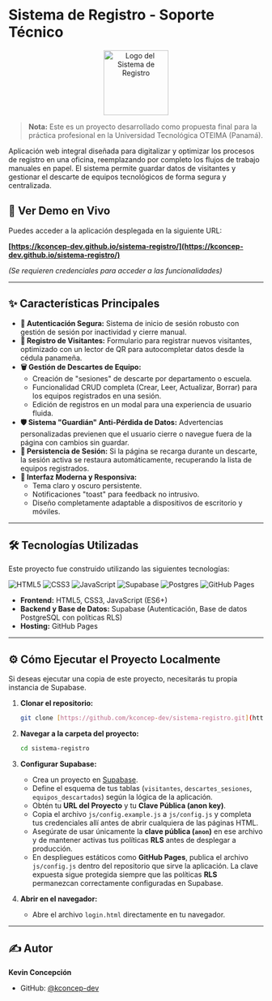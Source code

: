 # Sistema de Registro - Soporte Técnico

<p align="center">
  <img src="https://kconcep-dev.github.io/sistema-registro/assets/icons/icon-192.png" alt="Logo del Sistema de Registro" width="128">
</p>

> **Nota:** Este es un proyecto desarrollado como propuesta final para la práctica profesional en la Universidad Tecnológica OTEIMA (Panamá).

Aplicación web integral diseñada para digitalizar y optimizar los procesos de registro en una oficina, reemplazando por completo los flujos de trabajo manuales en papel. El sistema permite guardar datos de visitantes y gestionar el descarte de equipos tecnológicos de forma segura y centralizada.

## 🚀 Ver Demo en Vivo

Puedes acceder a la aplicación desplegada en la siguiente URL:

**[https://kconcep-dev.github.io/sistema-registro/](https://kconcep-dev.github.io/sistema-registro/)**

*(Se requieren credenciales para acceder a las funcionalidades)*

---

## ✨ Características Principales

* **🔐 Autenticación Segura:** Sistema de inicio de sesión robusto con gestión de sesión por inactividad y cierre manual.
* **👤 Registro de Visitantes:** Formulario para registrar nuevos visitantes, optimizado con un lector de QR para autocompletar datos desde la cédula panameña.
* **🗑️ Gestión de Descartes de Equipo:**
    * Creación de "sesiones" de descarte por departamento o escuela.
    * Funcionalidad CRUD completa (Crear, Leer, Actualizar, Borrar) para los equipos registrados en una sesión.
    * Edición de registros en un modal para una experiencia de usuario fluida.
* **🛡️ Sistema "Guardián" Anti-Pérdida de Datos:** Advertencias personalizadas previenen que el usuario cierre o navegue fuera de la página con cambios sin guardar.
* **🔄 Persistencia de Sesión:** Si la página se recarga durante un descarte, la sesión activa se restaura automáticamente, recuperando la lista de equipos registrados.
* **🎨 Interfaz Moderna y Responsiva:**
    * Tema claro y oscuro persistente.
    * Notificaciones "toast" para feedback no intrusivo.
    * Diseño completamente adaptable a dispositivos de escritorio y móviles.

---

## 🛠️ Tecnologías Utilizadas

Este proyecto fue construido utilizando las siguientes tecnologías:

![HTML5](https://img.shields.io/badge/html5-%23E34F26.svg?style=for-the-badge&logo=html5&logoColor=white)
![CSS3](https://img.shields.io/badge/css3-%231572B6.svg?style=for-the-badge&logo=css3&logoColor=white)
![JavaScript](https://img.shields.io/badge/javascript-%23323330.svg?style=for-the-badge&logo=javascript&logoColor=%23F7DF1E)
![Supabase](https://img.shields.io/badge/Supabase-3ECF8E?style=for-the-badge&logo=supabase&logoColor=white)
![Postgres](https://img.shields.io/badge/postgres-%23316192.svg?style=for-the-badge&logo=postgresql&logoColor=white)
![GitHub Pages](https://img.shields.io/badge/GitHub%20Pages-222222?style=for-the-badge&logo=github&logoColor=white)

* **Frontend:** HTML5, CSS3, JavaScript (ES6+)
* **Backend y Base de Datos:** Supabase (Autenticación, Base de datos PostgreSQL con políticas RLS)
* **Hosting:** GitHub Pages

---

## ⚙️ Cómo Ejecutar el Proyecto Localmente

Si deseas ejecutar una copia de este proyecto, necesitarás tu propia instancia de Supabase.

1.  **Clonar el repositorio:**
    ```bash
    git clone [https://github.com/kconcep-dev/sistema-registro.git](https://github.com/kconcep-dev/sistema-registro.git)
    ```
2.  **Navegar a la carpeta del proyecto:**
    ```bash
    cd sistema-registro
    ```
3.  **Configurar Supabase:**
    * Crea un proyecto en [Supabase](https://supabase.com/).
    * Define el esquema de tus tablas (`visitantes`, `descartes_sesiones`, `equipos_descartados`) según la lógica de la aplicación.
    * Obtén tu **URL del Proyecto** y tu **Clave Pública (anon key)**.
    * Copia el archivo `js/config.example.js` a `js/config.js` y completa tus credenciales allí antes de abrir cualquiera de las páginas HTML.
    * Asegúrate de usar únicamente la **clave pública (`anon`)** en ese archivo y de mantener activas tus políticas **RLS** antes de desplegar a producción.
    * En despliegues estáticos como **GitHub Pages**, publica el archivo `js/config.js` dentro del repositorio que sirve la aplicación. La clave expuesta sigue protegida siempre que las políticas **RLS** permanezcan correctamente configuradas en Supabase.

4.  **Abrir en el navegador:**
    * Abre el archivo `login.html` directamente en tu navegador.

---

## ✍️ Autor

**Kevin Concepción**

* GitHub: [@kconcep-dev](https://github.com/kconcep-dev)